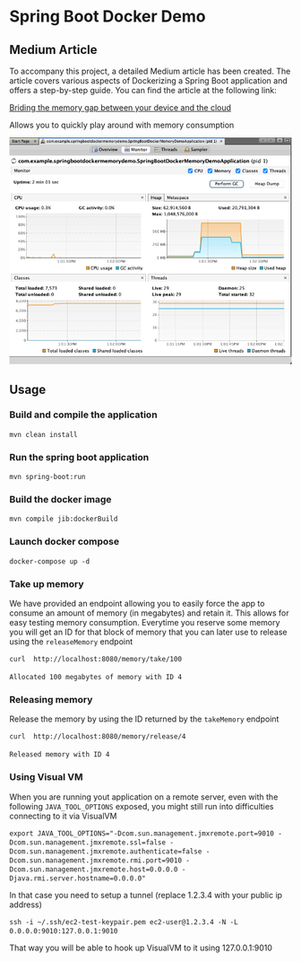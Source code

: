 # Spring Boot Docker Demo

## Medium Article

To accompany this project, a detailed Medium article has been created. The article covers various aspects of Dockerizing a Spring Boot application and offers a step-by-step guide. You can find the article at the following link:

[Briding the memory gap between your device and the cloud](https://medium.com/@wout.raymaekers/740781900fbf)

Allows you to quickly play around with memory consumption 

![](./images/image1.png)

## Usage

### Build and compile the application
```
mvn clean install
```

### Run the spring boot application

```
mvn spring-boot:run
```

### Build the docker image
```
mvn compile jib:dockerBuild
```

### Launch docker compose
```
docker-compose up -d
```

### Take up memory

We have provided an endpoint allowing you to easily force the app to consume an amount of memory (in megabytes) and retain it.
This allows for easy testing memory consumption.
Everytime you reserve some memory you will get an ID for that block of memory that you can later use to release using the `releaseMemory` endpoint

```
curl  http://localhost:8080/memory/take/100

Allocated 100 megabytes of memory with ID 4 
```

### Releasing memory

Release the memory by using the ID returned by the `takeMemory` endpoint

```
curl  http://localhost:8080/memory/release/4

Released memory with ID 4
```


### Using Visual VM

When you are running yout application on a remote server, even with the following `JAVA_TOOL_OPTIONS` exposed, you might still run into difficulties connecting to it via VisualVM

```
export JAVA_TOOL_OPTIONS="-Dcom.sun.management.jmxremote.port=9010 -Dcom.sun.management.jmxremote.ssl=false -Dcom.sun.management.jmxremote.authenticate=false -Dcom.sun.management.jmxremote.rmi.port=9010 -Dcom.sun.management.jmxremote.host=0.0.0.0 -Djava.rmi.server.hostname=0.0.0.0"
```

In that case you need to setup a tunnel (replace 1.2.3.4 with your public ip address)

```
ssh -i ~/.ssh/ec2-test-keypair.pem ec2-user@1.2.3.4 -N -L 0.0.0.0:9010:127.0.0.1:9010
```

That way you will be able to hook up VisualVM to it using 127.0.0.1:9010
